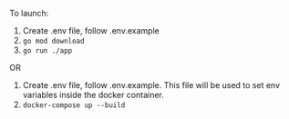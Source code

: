 To launch:

1. Create .env file, follow .env.example
2. `go mod download`
3. `go run ./app`

OR

1. Create .env file, follow .env.example. This file will be used to set env variables inside the docker container.
2. `docker-compose up --build`
